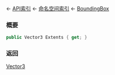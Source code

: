 ← [API索引](Api-Index) ← [命名空间索引](Namespace-Index) ← [BoundingBox](VRageMath.BoundingBox)

### 概要

```csharp
public Vector3 Extents { get; }
```



### 返回

[Vector3](VRageMath.Vector3)

